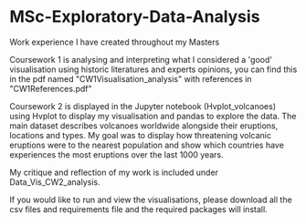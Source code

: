 # MSc-Exploratory-Data-Analysis
Work experience I have created throughout my Masters

Coursework 1 is analysing and interpreting what I considered a 'good' visualisation using historic literatures and experts opinions, you can find this in the pdf named "CW1Visualisation_analysis" with references in "CW1References.pdf"



Coursework 2 is displayed in the Jupyter notebook (Hvplot_volcanoes) using Hvplot to display my visualisation and pandas to explore the data.
The main dataset describes volcanoes worldwide alongside their eruptions, locations and types. My goal was to display how threatening volcanic eruptions were to the nearest population and show which countries have experiences the most eruptions over the last 1000 years.

My critique and reflection of my work is included under Data_Vis_CW2_analysis.

If you would like to run and view the visualisations, please download all the csv files and requirements file and the required packages will install.
